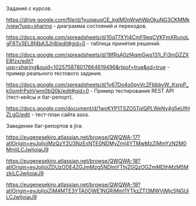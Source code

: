 Задания с курсов.

https://drive.google.com/file/d/1yuiqeuqCE_kgIM0nWwhWpOkuNG3CKMMk/view?usp=sharing - диаграмма состояний и переходов.

https://docs.google.com/spreadsheets/d/10qT7XYi4CmF9eqCVKFmXRunoLgF8Ts1IEL8f4bA3Jh8/edit#gid=0 - таблица принятия решений.

https://docs.google.com/spreadsheets/d/19fRsA0zf4qmGws131j_Fj3mDZZXE8fzx/edit?usp=sharing&ouid=102575878017664619496&rtpof=true&sd=true - пример реального тестового задания.

https://docs.google.com/spreadsheets/d/1y67Do4o0pyVc2FbbbyW_KsrpP_k0omfrPshVwm0bQ0k/edit#gid=0 - Пример тестирования REST API (тест-кейсы и баг-репорт).

https://docs.google.com/document/d/1woKYP1TSZO5TqlQPLWeNy4g5eUfHZLgG/edit - тест-план сайта asos.


Заведение баг-репортов в jira:

https://eugenesekiro.atlassian.net/browse/QWQWA-17?atlOrigin=eyJpIjoiMzQzY2U3NzExNTE0NDMyZmI4YTMwMzZjMmYzN2M0MmIiLCJwIjoiaiJ9

https://eugenesekiro.atlassian.net/browse/QWQWA-18?atlOrigin=eyJpIjoiZDUzODE4ZGJmMzg5NDlmYThjZGQzOGZmMDlhMzM5MzkiLCJwIjoiaiJ9

https://eugenesekiro.atlassian.net/browse/QWQWA-19?atlOrigin=eyJpIjoiZjM4MTE3YTA0OWE1NGRjMmI1YTkzZTI3MWVjMjc5NGUiLCJwIjoiaiJ9



